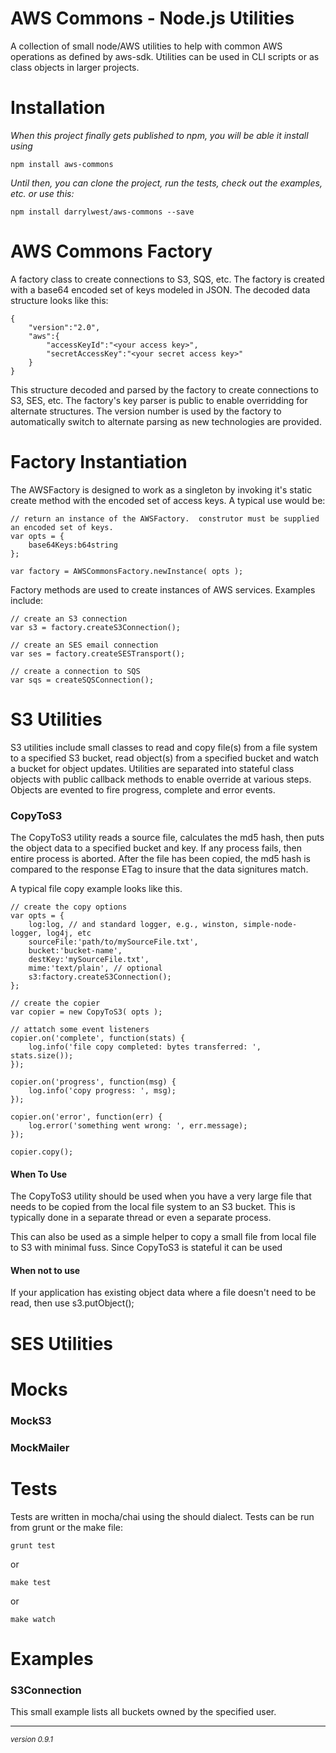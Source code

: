 AWS Commons - Node.js Utilities
===
A collection of small node/AWS utilities to help with common AWS operations as defined by aws-sdk.  Utilities can be used in CLI scripts or as class objects in larger projects.

Installation
===
*When this project finally gets published to npm, you will be able it install using* 

	npm install aws-commons

*Until then, you can clone the project, run the tests, check out the examples, etc. or use this:*

	npm install darrylwest/aws-commons --save

AWS Commons Factory
===
A factory class to create connections to S3, SQS, etc.  The factory is created with a base64 encoded set of keys modeled in JSON.  The decoded data structure looks like this:

	{
		"version":"2.0",
		"aws":{
			"accessKeyId":"<your access key>",
			"secretAccessKey":"<your secret access key>"
		}
	}

This structure decoded and parsed by the factory to create connections to S3, SES, etc.  The factory's key parser is public to enable overridding for alternate structures.  The version number is used by the factory to automatically switch to alternate parsing as new technologies are provided.

Factory Instantiation
===
The AWSFactory is designed to work as a singleton by invoking it's static create method with the encoded set of access keys.  A typical use would be:

	// return an instance of the AWSFactory.  construtor must be supplied an encoded set of keys.
	var opts = {
		base64Keys:b64string
	};
	
	var factory = AWSCommonsFactory.newInstance( opts );

Factory methods are used to create instances of AWS services.  Examples include:

	// create an S3 connection
	var s3 = factory.createS3Connection();
	
	// create an SES email connection 
	var ses = factory.createSESTransport();
	
	// create a connection to SQS
	var sqs = createSQSConnection();
	
S3 Utilities
===
S3 utilities include small classes to read and copy file(s) from a file system to a specified S3 bucket, read object(s) from a specified bucket and watch a bucket for object updates.  Utilities are separated into stateful class objects with public callback methods to enable override at various steps.  Objects are evented to fire progress, complete and error events.  

### CopyToS3

The CopyToS3 utility reads a source file, calculates the md5 hash, then puts the object data to a specified bucket and key.  If any process fails, then entire process is aborted.  After the file has been copied, the md5 hash is compared to the response ETag to insure that the data signitures match.

A typical file copy example looks like this.

	
	// create the copy options
	var opts = {
		log:log, // and standard logger, e.g., winston, simple-node-logger, log4j, etc
		sourceFile:'path/to/mySourceFile.txt',
		bucket:'bucket-name',
		destKey:'mySourceFile.txt',
		mime:'text/plain', // optional
		s3:factory.createS3Connection();
	};
	
	// create the copier
	var copier = new CopyToS3( opts );
	
	// attatch some event listeners
	copier.on('complete', function(stats) {
		log.info('file copy completed: bytes transferred: ', stats.size());
	});
	
	copier.on('progress', function(msg) {
		log.info('copy progress: ', msg);
	});
	
	copier.on('error', function(err) {
		log.error('something went wrong: ', err.message);
	});
	
	copier.copy();

#### When To Use

The CopyToS3 utility should be used when you have a very large file that needs to be copied from the local file system to an S3 bucket.  This is typically done in a separate thread or even a separate process.

This can also be used as a simple helper to copy a small file from local file to S3 with minimal fuss.  Since CopyToS3 is stateful it can be used 

#### When not to use

If your application has existing object data where a file doesn't need to be read, then use s3.putObject();

SES Utilities
===

Mocks
===
### MockS3

### MockMailer


Tests
===
Tests are written in mocha/chai using the should dialect.  Tests can be run from grunt or the make file:

	grunt test

or

	make test
	
or

	make watch
	

Examples
===
### S3Connection

This small example lists all buckets owned by the specified user.

- - -
<p><small><em>version 0.9.1</em></small></p>